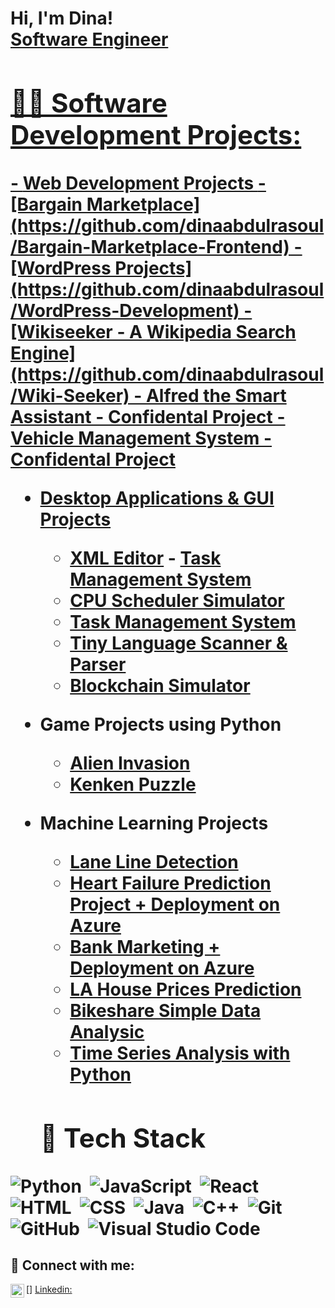 <h1>Hi, I'm Dina! <br/><a href="https://github.com/dinaabdulrasoul">Software Engineer</a> <a href="https://www.linkedin.com/in/dina-abdulrasoul">  

<h2>👨‍💻 Software Development Projects:</h2>  
- <b> Web Development Projects </b>   
  - [Bargain Marketplace](https://github.com/dinaabdulrasoul/Bargain-Marketplace-Frontend)  
  - [WordPress Projects](https://github.com/dinaabdulrasoul/WordPress-Development)  
  - [Wikiseeker - A Wikipedia Search Engine](https://github.com/dinaabdulrasoul/Wiki-Seeker)  
  - Alfred the Smart Assistant - Confidental Project  
  - Vehicle Management System - Confidental Project  
  
- <b> Desktop Applications & GUI Projects</b>
  - [XML Editor](https://github.com/dinaabdulrasoul/xml-editor)  - [Task Management System](https://github.com/dinaabdulrasoul/TMS)
  - [CPU Scheduler Simulator](https://github.com/dinaabdulrasoul/CPU-Job-Scheduler)
  - [Task Management System](https://github.com/dinaabdulrasoul/TMS)
  - [Tiny Language Scanner & Parser](https://github.com/dinaabdulrasoul/Tiny_Scanner)
  - [Blockchain Simulator](https://github.com/dinaabdulrasoul/blockchain)

- <b> Game Projects using Python</b>
  - [Alien Invasion](https://github.com/dinaabdulrasoul/Alien-Invasion-Game)</b>
  - [Kenken Puzzle](https://github.com/dinaabdulrasoul/Kenken-puzzle)

- <b> Machine Learning Projects</b>
  - [Lane Line Detection](https://github.com/dinaabdulrasoul/Lane_Line_Detection)
  - [Heart Failure Prediction Project + Deployment on Azure](https://github.com/dinaabdulrasoul/Heart-Failure-Prediction)
  - [Bank Marketing + Deployment on Azure](https://github.com/dinaabdulrasoul/Bank-Marketing-Campaigns-with-Deployment)
  - [LA House Prices Prediction](https://github.com/dinaabdulrasoul/LA-Housing-Prices-Predications)
  - [Bikeshare Simple Data Analysic](https://github.com/dinaabdulrasoul/Bikeshare-Simple-Data-Analysis)
  - [Time Series Analysis with Python](https://github.com/dinaabdulrasoul/Time-Series-Analysis-with-Python)

  <h2> 🧰 Tech Stack </h2>
![Python](https://img.shields.io/badge/-Python-05122A?style=flat&logo=python)&nbsp;
![JavaScript](https://img.shields.io/badge/-JavaScript-05122A?style=flat&logo=javascript)&nbsp;
![React](https://img.shields.io/badge/-React-05122A?style=flat&logo=react)&nbsp;
![HTML](https://img.shields.io/badge/-HTML-05122A?style=flat&logo=HTML5)&nbsp;
![CSS](https://img.shields.io/badge/-CSS-05122A?style=flat&logo=CSS3&logoColor=1572B6)&nbsp;
![Java](https://img.shields.io/badge/-Java-05122A?style=flat&logo=Java&logoColor=FFA518)&nbsp;
![C++](https://img.shields.io/badge/-C++-05122A?style=flat&logo=C%2B%2B&logoColor=00599C)&nbsp;
![Git](https://img.shields.io/badge/-Git-05122A?style=flat&logo=git)&nbsp;
![GitHub](https://img.shields.io/badge/-GitHub-05122A?style=flat&logo=github)&nbsp;
![Visual Studio Code](https://img.shields.io/badge/-Visual%20Studio%20Code-05122A?style=flat&logo=visual-studio-code&logoColor=007ACC)&nbsp;
  
<h2> 🤳 Connect with me:</h2>

[<img align="left" alt="DinaAbdulrasoul | LinkedIn" width="22px" src="https://cdn.jsdelivr.net/npm/simple-icons@v3/icons/linkedin.svg" />] [Linkedin:](https://www.linkedin.com/in/dina-abdulrasoul)
